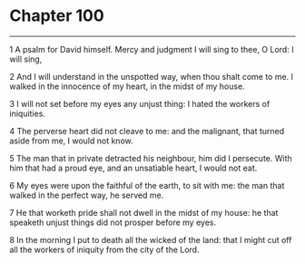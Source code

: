 # Chapter 100

***

1 A psalm for David himself. Mercy and judgment I will sing to thee, O Lord: I will sing,

2 And I will understand in the unspotted way, when thou shalt come to me. I walked in the innocence of my heart, in the midst of my house.

3 I will not set before my eyes any unjust thing: I hated the workers of iniquities.

4 The perverse heart did not cleave to me: and the malignant, that turned aside from me, I would not know.

5 The man that in private detracted his neighbour, him did I persecute. With him that had a proud eye, and an unsatiable heart, I would not eat.

6 My eyes were upon the faithful of the earth, to sit with me: the man that walked in the perfect way, he served me.

7 He that worketh pride shall not dwell in the midst of my house: he that speaketh unjust things did not prosper before my eyes.

8 In the morning I put to death all the wicked of the land: that I might cut off all the workers of iniquity from the city of the Lord.

